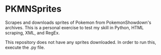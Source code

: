 # PKMNSprites
Scrapes and downloads sprites of Pokemon from PokemonShowdown's archives.
This is a personal exercise to test my skill in Python, HTML scraping, XML, and RegEx.

This repository does not have any sprites downloaded. In order to run this, execute the .py file.
